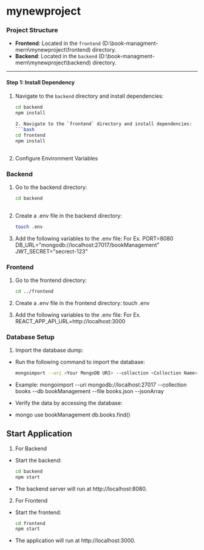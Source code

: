 # mynewproject
 
### **Project Structure**
- **Frontend**: Located in the `frontend` (D:\book-managment-mern\mynewproject\frontend) directory.
- **Backend**: Located in the `backend` (D:\book-managment-mern\mynewproject\backend) directory.
 
---
 
#### **Step 1: Install Dependency**
1. Navigate to the `backend` directory and install dependencies:
   ```bash
   cd backend
   npm install
 
   2. Navigate to the `frontend` directory and install dependencies:
   ```bash
   cd frontend
   npm install
 
2. Configure Environment Variables

### Backend
1. Go to the backend directory:
	```bash
	cd backend
	 
2. Create a .env file in the backend directory:
	```bash
	touch .env
 
3. Add the following variables to the .env file:
	For Ex.
	PORT=8080
	DB_URL="mongodb://localhost:27017/bookManagement"
	JWT_SECRET="secrect-123"
 
### Frontend
1. Go to the frontend directory:
	```bash
	cd ../frontend

2. Create a .env file in the frontend directory:
	touch .env
 
3. Add the following variables to the .env file:
	For Ex.
		REACT_APP_API_URL=http://localhost:3000
 
### Database Setup
1. Import the database dump:

- Run the following command to import the database:
 
	```bash
	mongoimport --uri <Your MongoDB URI> --collection <Collection Name> --db <Database Name> --file <Dump File Path> --jsonArray

- Example:
	mongoimport --uri mongodb://localhost:27017 --collection books --db bookManagement --file books.json --jsonArray
- Verify the data by accessing the database:
 
- mongo
	use bookManagement
	db.books.find()
 
 
## Start Application
 
1. For Backend 
- Start the backend:
	```bash
	cd backend
	npm start

- The backend server will run at http://localhost:8080.
 
2. For Frontend 
- Start the frontend:
	```bash
	cd frontend
	npm start

- The application will run at http://localhost:3000.

